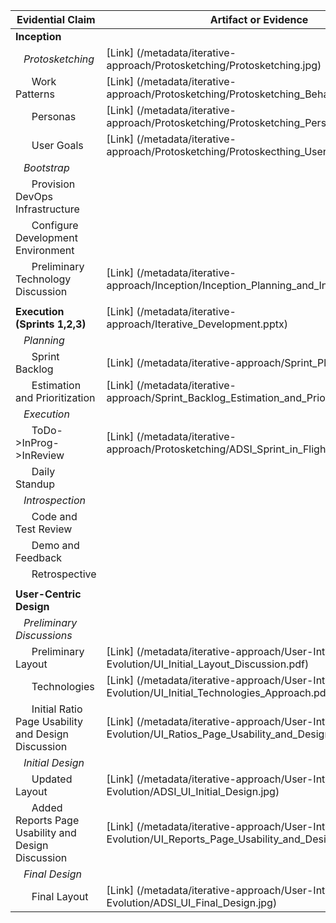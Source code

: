 | Evidential Claim  | Artifact or Evidence |
| ------------- | ------------- |
| **Inception**  |  |
| &nbsp;&nbsp;&nbsp;*Protosketching*  | [Link] (/metadata/iterative-approach/Protosketching/Protosketching.jpg)  |
| &nbsp;&nbsp;&nbsp;&nbsp;&nbsp;&nbsp;Work Patterns  | [Link] (/metadata/iterative-approach/Protosketching/Protosketching_Behavior_Patterns.jpg)  |
| &nbsp;&nbsp;&nbsp;&nbsp;&nbsp;&nbsp;Personas  | [Link] (/metadata/iterative-approach/Protosketching/Protosketching_Personas.jpg)  |
| &nbsp;&nbsp;&nbsp;&nbsp;&nbsp;&nbsp;User Goals  | [Link] (/metadata/iterative-approach/Protosketching/Protoskecthing_User_Goals.jpg)  |
| &nbsp;&nbsp;&nbsp;*Bootstrap*  |  |
| &nbsp;&nbsp;&nbsp;&nbsp;&nbsp;&nbsp;Provision DevOps Infrastructure  |  |
| &nbsp;&nbsp;&nbsp;&nbsp;&nbsp;&nbsp;Configure Development Environment  |   |
| &nbsp;&nbsp;&nbsp;&nbsp;&nbsp;&nbsp;Preliminary Technology Discussion  | [Link] (/metadata/iterative-approach/Inception/Inception_Planning_and_Initial_Design.jpg)  |
|  |  |
| **Execution (Sprints 1,2,3)**  | [Link] (/metadata/iterative-approach/Iterative_Development.pptx) |
| &nbsp;&nbsp;&nbsp;*Planning*  |  |
| &nbsp;&nbsp;&nbsp;&nbsp;&nbsp;&nbsp;Sprint Backlog  |  [Link] (/metadata/iterative-approach/Sprint_Planning.jpg)  |
| &nbsp;&nbsp;&nbsp;&nbsp;&nbsp;&nbsp;Estimation and Prioritization |  [Link] (/metadata/iterative-approach/Sprint_Backlog_Estimation_and_Prioritization.jpg)  |
| &nbsp;&nbsp;&nbsp;*Execution*  |  |
| &nbsp;&nbsp;&nbsp;&nbsp;&nbsp;&nbsp;ToDo->InProg->InReview  | [Link] (/metadata/iterative-approach/Protosketching/ADSI_Sprint_in_Flight.jpg)  | |
| &nbsp;&nbsp;&nbsp;&nbsp;&nbsp;&nbsp;Daily Standup  |   |
| &nbsp;&nbsp;&nbsp;*Introspection*  |  |
| &nbsp;&nbsp;&nbsp;&nbsp;&nbsp;&nbsp;Code and Test Review |   |
| &nbsp;&nbsp;&nbsp;&nbsp;&nbsp;&nbsp;Demo and Feedback  |   |
| &nbsp;&nbsp;&nbsp;&nbsp;&nbsp;&nbsp;Retrospective  |  |
|  |  |
| **User-Centric Design**  |  |
| &nbsp;&nbsp;&nbsp;*Preliminary Discussions*  |  |
| &nbsp;&nbsp;&nbsp;&nbsp;&nbsp;&nbsp;Preliminary Layout | [Link] (/metadata/iterative-approach/User-Interface-Evolution/UI_Initial_Layout_Discussion.pdf)   |
| &nbsp;&nbsp;&nbsp;&nbsp;&nbsp;&nbsp;Technologies | [Link] (/metadata/iterative-approach/User-Interface-Evolution/UI_Initial_Technologies_Approach.pdf) |
| &nbsp;&nbsp;&nbsp;&nbsp;&nbsp;&nbsp;Initial Ratio Page Usability and Design Discussion | [Link] (/metadata/iterative-approach/User-Interface-Evolution/UI_Ratios_Page_Usability_and_Design.pdf) | 
| &nbsp;&nbsp;&nbsp;*Initial Design*  |  |
| &nbsp;&nbsp;&nbsp;&nbsp;&nbsp;&nbsp;Updated Layout | [Link] (/metadata/iterative-approach/User-Interface-Evolution/ADSI_UI_Initial_Design.jpg)  |
| &nbsp;&nbsp;&nbsp;&nbsp;&nbsp;&nbsp;Added Reports Page Usability and Design Discussion | [Link] (/metadata/iterative-approach/User-Interface-Evolution/UI_Reports_Page_Usability_and_Design.pdf) |
| &nbsp;&nbsp;&nbsp;*Final Design*  |  |
| &nbsp;&nbsp;&nbsp;&nbsp;&nbsp;&nbsp;Final Layout | [Link] (/metadata/iterative-approach/User-Interface-Evolution/ADSI_UI_Final_Design.jpg)  |